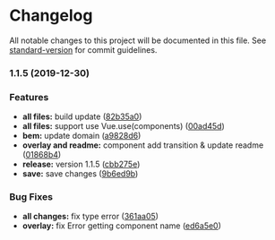 # Changelog

All notable changes to this project will be documented in this file. See [standard-version](https://github.com/conventional-changelog/standard-version) for commit guidelines.

### 1.1.5 (2019-12-30)


### Features

* **all files:** build update ([82b35a0](https://github.com/AgilityJin/helper-vue-components/commit/82b35a066b131d39218b81a11ac0e9c8198f08ea))
* **all files:** support use Vue.use(components) ([00ad45d](https://github.com/AgilityJin/helper-vue-components/commit/00ad45d23adad1e1186c821926cb91178fc7a46f))
* **bem:** update domain ([a9828d6](https://github.com/AgilityJin/helper-vue-components/commit/a9828d68683bc1daf6553b83710ae628dce10f50))
* **overlay and readme:** component add transition & update readme ([01868b4](https://github.com/AgilityJin/helper-vue-components/commit/01868b4a0ad9fece7546549e2a39c7ceb06fb316))
* **release:** version 1.1.5 ([cbb275e](https://github.com/AgilityJin/helper-vue-components/commit/cbb275e24af30869ce9380abf4d994e523d0fff0))
* **save:** save changes ([9b6ed9b](https://github.com/AgilityJin/helper-vue-components/commit/9b6ed9bed713ff54a0da86aa5b1a923d9f6e57af))


### Bug Fixes

* **all changes:** fix type error ([361aa05](https://github.com/AgilityJin/helper-vue-components/commit/361aa050d870e09f5c739622ddbdaf03dedc2ec7))
* **overlay:** fix Error getting component name ([ed6a5e0](https://github.com/AgilityJin/helper-vue-components/commit/ed6a5e0a7430ef77176fabb2976f0a7860d5144a))

